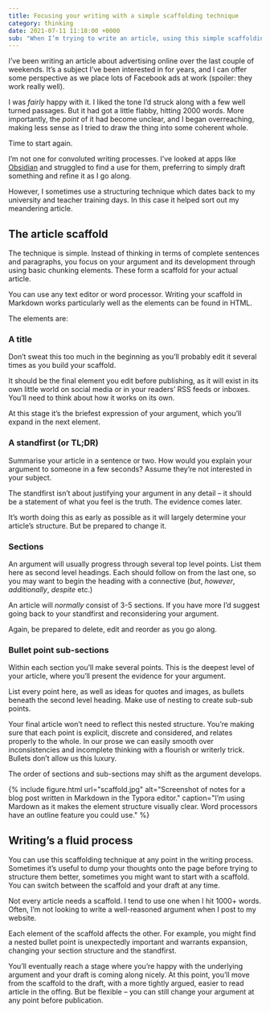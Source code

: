 ```yaml
---
title: Focusing your writing with a simple scaffolding technique
category: thinking
date: 2021-07-11 11:18:00 +0000
sub: "When I’m trying to write an article, using this simple scaffolding technique helps keep it focused."
---
```


I’ve been writing an article about advertising online over the last couple of weekends. It’s a subject I’ve been interested in for years, and I can offer some perspective as we place lots of Facebook ads at work (spoiler: they work really well).

I was _fairly_ happy with it. I liked the tone I’d struck along with a few well turned passages. But it had got a little flabby, hitting 2000 words. More importantly, the _point_ of it had become unclear, and I began overreaching, making less sense as I tried to draw the thing into some coherent whole.

Time to start again.

I’m not one for convoluted writing processes. I’ve looked at apps like [Obsidian](https://obsidian.md/) and struggled to find a use for them, preferring to simply draft something and refine it as I go along.

However, I sometimes use a structuring technique which dates back to my university and teacher training days. In this case it helped sort out my meandering article.

## The article scaffold

The technique is simple. Instead of thinking in terms of complete sentences and paragraphs, you focus on your argument and its development through using basic chunking elements. These form a scaffold for your actual article.

You can use any text editor or word processor. Writing your scaffold in Markdown works particularly well as the elements can be found in HTML.

The elements are:

### A title

Don’t sweat this too much in the beginning as you’ll probably edit it several times as you build your scaffold.

It should be the final element you edit before publishing, as it will exist in its own little world on social media or in your readers’ RSS feeds or inboxes. You’ll need to think about how it works on its own.

At this stage it’s the briefest expression of your argument, which you’ll expand in the next element.

### A standfirst (or TL;DR)

Summarise your article in a sentence or two. How would you explain your argument to someone in a few seconds? Assume they’re not interested in your subject.

The standfirst isn’t about justifying your argument in any detail – it should be a statement of what you feel is the truth. The evidence comes later.

It’s worth doing this as early as possible as it will largely determine your article’s structure. But be prepared to change it.

### Sections

An argument will usually progress through several top level points. List them here as second level headings. Each should follow on from the last one, so you may want to begin the heading with a connective (<i>but</i>, <i>however</i>, <i>additionally</i>, <i>despite</i> etc.)

An article will _normally_ consist of 3-5 sections. If you have more I’d suggest going back to your standfirst and reconsidering your argument.

Again, be prepared to delete, edit and reorder as you go along.

### Bullet point sub-sections

Within each section you’ll make several points. This is the deepest level of your article, where you’ll present the evidence for your argument.

List every point here, as well as ideas for quotes and images, as bullets beneath the second level heading. Make use of nesting to create sub-sub points.

Your final article won’t need to reflect this nested structure. You’re making sure that each point is explicit, discrete and considered, and relates properly to the whole. In our prose we can easily smooth over inconsistencies and incomplete thinking with a flourish or writerly trick. Bullets don’t allow us this luxury.

The order of sections and sub-sections may shift as the argument develops.

{% include figure.html url="scaffold.jpg" alt="Screenshot of notes for a blog post written in Markdown in the Typora editor." caption="I’m using Mardown as it makes the element structure visually clear. Word processors have an outline feature you could use." %}

## Writing’s a fluid process

You can use this scaffolding technique at any point in the writing process. Sometimes it’s useful to dump your thoughts onto the page before trying to structure them better, sometimes you might want to start with a scaffold. You can switch between the scaffold and your draft at any time.

Not every article needs a scaffold. I tend to use one when I hit 1000+ words. Often, I’m not looking to write a well-reasoned argument when I post to my website.

Each element of the scaffold affects the other. For example, you might find a nested bullet point is unexpectedly important and warrants expansion, changing your section structure and the standfirst.

You’ll eventually reach a stage where you’re happy with the underlying argument and your draft is coming along nicely. At this point, you’ll move from the scaffold to the draft, with a more tightly argued, easier to read article in the offing. But be flexible – you can still change your argument at any point before publication.